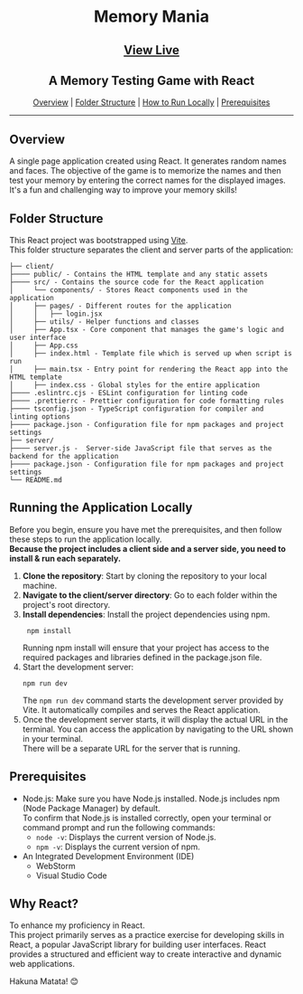 <h1 align="center">Memory Mania</h1>
<h2 align="center"><a href="https://memory-mania.netlify.app//">View Live</a></h2>
<h2 align="center">A Memory Testing Game with React</h2>

<div align="center">

[Overview](#overview) |
[Folder Structure](#folder-structure) |
[How to Run Locally](#running-the-application-locally) |
[Prerequisites](#prerequisites)
</div>

---

## Overview
A single page application created using React.
It generates random names and faces.
The objective of the game is to memorize the names and then test your memory by entering the correct names for the displayed images.
It's a fun and challenging way to improve your memory skills!

## Folder Structure
This React project was bootstrapped using [Vite](https://vitejs.dev/guide/).  
This folder structure separates the client and server parts of the application:

```
├── client/
├──── public/ - Contains the HTML template and any static assets
├──── src/ - Contains the source code for the React application
│     └── components/ - Stores React components used in the application
│     ├── pages/ - Different routes for the application
│     │   ├── login.jsx  
│     ├── utils/ - Helper functions and classes
│     ├── App.tsx - Core component that manages the game's logic and user interface
│     ├── App.css
│     ├── index.html - Template file which is served up when script is run
│     ├── main.tsx - Entry point for rendering the React app into the HTML template
│     ├── index.css - Global styles for the entire application
├──── .eslintrc.cjs - ESLint configuration for linting code
├──── .prettierrc - Prettier configuration for code formatting rules
├──── tsconfig.json - TypeScript configuration for compiler and linting options
├──── package.json - Configuration file for npm packages and project settings
├── server/
├──── server.js -  Server-side JavaScript file that serves as the backend for the application
├──── package.json - Configuration file for npm packages and project settings
└── README.md
```

## Running the Application Locally
Before you begin, ensure you have met the prerequisites, and then
follow these steps to run the application locally.  
**Because the project includes a client side and a server side, you need to install & run each separately.**

1. **Clone the repository**: Start by cloning the repository to your local machine.
2. **Navigate to the client/server directory**: Go to each folder within the project's root directory.
3. **Install dependencies**: Install the project dependencies using npm.
   ```shell
    npm install
    ```
   Running npm install will ensure that your project has access to the required packages and libraries defined in the package.json file.
4. Start the development server:
    ```shell
    npm run dev
    ```
   The `npm run dev` command starts the development server provided by Vite. It automatically compiles and serves the React application.
5. Once the development server starts,
   it will display the actual URL in the terminal. You can access the application by navigating to the URL shown in your terminal.  
   There will be a separate URL for the server that is running.

## Prerequisites
- Node.js: Make sure you have Node.js installed.
  Node.js includes npm (Node Package Manager) by default.  
  To confirm that Node.js is installed correctly, open your terminal or command prompt and run the following commands:
  - `node -v`: Displays the current version of Node.js.
  - `npm -v`: Displays the current version of npm.
- An Integrated Development Environment (IDE)
  - WebStorm
  - Visual Studio Code

## Why React?
To enhance my proficiency in React.  
This project primarily serves as a practice exercise for developing skills in React, 
a popular JavaScript library for building user interfaces. 
React provides a structured and efficient way to create interactive 
and dynamic web applications.

Hakuna Matata! 😊